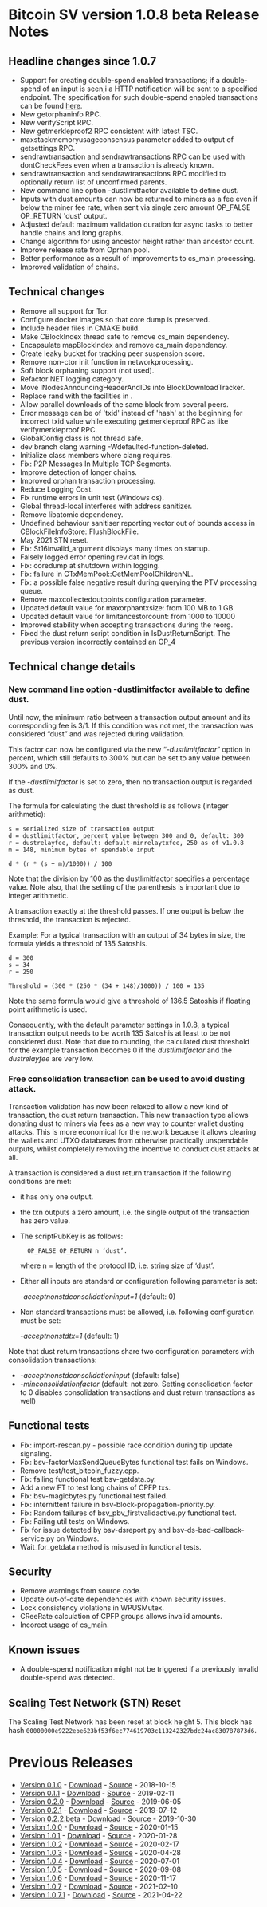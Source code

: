 # Bitcoin SV version 1.0.8 beta Release Notes

## Headline changes since 1.0.7
* Support for creating double-spend enabled transactions; if a double-spend of an input is seen,i
a HTTP notification will be sent to a specified endpoint. The specification for such double-spend
enabled transactions can be found [here](https://github.com/bitcoin-sv-specs/protocol/double-spend-notifications.md).
* New getorphaninfo RPC.
* New verifyScript RPC.
* New getmerkleproof2 RPC consistent with latest TSC.
* maxstackmemoryusageconsensus parameter added to output of getsettings RPC.
* sendrawtransaction and sendrawtransactions RPC can be used with dontCheckFees even when a transaction is already known.
* sendrawtransaction and sendrawtransactions RPC modified to optionally return list of unconfirmed parents.
* New command line option -dustlimitfactor available to define dust.
* Inputs with dust amounts can now be returned to miners as a fee even if below the miner fee rate, when sent via single zero amount OP_FALSE OP_RETURN 'dust' output.
* Adjusted default maximum validation duration for async tasks to better handle chains and long graphs.
* Change algorithm for using ancestor height rather than ancestor count.
* Improve release rate from Oprhan pool.
* Better performance as a result of improvements to cs_main processing.
* Improved validation of chains.

## Technical changes
* Remove all support for Tor.
* Configure docker images so that core dump is preserved.
* Include header files in CMAKE build.
* Make CBlockIndex thread safe to remove cs_main dependency.
* Encapsulate mapBlockIndex and remove cs_main dependency.
* Create leaky bucket for tracking peer suspension score.
* Remove non-ctor init function in networkprocessing.
* Soft block orphaning support (not used).
* Refactor NET logging category.
* Move lNodesAnnouncingHeaderAndIDs into BlockDownloadTracker.
* Replace rand with the facilities in <random>.
* Allow parallel downloads of the same block from several peers.
* Error message can be of 'txid' instead of 'hash' at the beginning for incorrect txid value while executing getmerkleproof RPC as like verifymerkleproof RPC.
* GlobalConfig class is not thread safe.
* dev branch clang warning -Wdefaulted-function-deleted.
* Initialize class members where clang requires.
* Fix: P2P Messages In Multiple TCP Segments.
* Improve detection of longer chains.
* Improved orphan transaction processing.
* Reduce Logging Cost.
* Fix runtime errors in unit test (Windows os).
* Global thread-local interferes with address sanitizer.
* Remove libatomic dependency.
* Undefined behaviour sanitiser reporting vector out of bounds access in CBlockFileInfoStore::FlushBlockFile.
* May 2021 STN reset.
* Fix: St16invalid_argument displays many times on startup.
* Falsely logged error opening rev<xxxx>.dat in logs.
* Fix: coredump at shutdown within logging.
* Fix: failure in CTxMemPool::GetMemPoolChildrenNL.
* Fix: a possible false negative result during querying the PTV processing queue.
* Remove maxcollectedoutpoints configuration parameter.
* Updated default value for maxorphantxsize: from 100 MB to 1 GB
* Updated default value for limitancestorcount: from 1000 to 10000
* Improved stability when accepting transactions during the reorg.
* Fixed the dust return script condition in IsDustReturnScript. The previous version incorrectly contained an OP_4

## Technical change details

### New command line option -dustlimitfactor available to define dust.

Until now, the minimum ratio between a transaction output amount and its corresponding fee is 3/1.
If this condition was not met, the transaction was considered “dust” and was rejected during validation.

This factor can now be configured via the new “*-dustlimitfactor*” option in percent, which still defaults
to 300% but can be set to any value between 300% and 0%.

If the *-dustlimitfactor* is set to zero, then no transaction output is regarded as dust.

The formula for calculating the dust threshold is as follows (integer arithmetic):

    s = serialized size of transaction output
    d = dustlimitfactor, percent value between 300 and 0, default: 300
    r = dustrelayfee, default: default-minrelaytxfee, 250 as of v1.0.8
    m = 148, minimum bytes of spendable input
    
    d * (r * (s + m)/1000)) / 100

Note that the division by 100 as the dustlimitfactor specifies a percentage value. Note also, that the setting
of the parenthesis is important due to integer arithmetic.

A transaction exactly at the threshold passes. If one output is below the threshold, the transaction is rejected.

Example: For a typical transaction with an output of 34 bytes in size, the formula yields a threshold of 135 Satoshis.

    d = 300
    s = 34
    r = 250
    
    Threshold = (300 * (250 * (34 + 148)/1000)) / 100 = 135

Note the same formula would give a threshold of 136.5 Satoshis if floating point arithmetic is used.

Consequently, with the default parameter settings in 1.0.8, a typical transaction output needs to be worth 135
Satoshis at least to be not considered dust. Note that due to rounding, the calculated dust threshold for the
example transaction becomes 0 if the *dustlimitfactor* and the *dustrelayfee* are very low.

### Free consolidation transaction can be used to avoid dusting attack.

Transaction validation has now been relaxed to allow a new kind of transaction, the dust return transaction.
This new transaction type allows donating dust to miners via fees as a new way to counter wallet dusting attacks.
This is more economical for the network because it allows clearing the wallets and UTXO databases from otherwise
practically unspendable outputs, whilst completely removing the incentive to conduct dust attacks at all.

A transaction is considered a dust return transaction if the following conditions are met:

- it has only one output.
- the txn outputs a zero amount, i.e. the single output of the transaction has zero value.
- The scriptPubKey is as follows:

        OP_FALSE OP_RETURN n ‘dust’.

    where n = length of the protocol ID, i.e. string size of ‘dust’.

- Either all inputs are standard or configuration following parameter is set:

    *-acceptnonstdconsolidationinput=1* (default: 0)

- Non standard transactions must be allowed, i.e. following configuration must be set:

    *-acceptnonstdtx=1* (default: 1)

Note that dust return transactions share two configuration parameters with consolidation transactions:

- *-acceptnonstdconsolidationinput* (default: false)
- *-minconsolidationfactor* (default: not zero. Setting consolidation factor to 0 disables consolidation transactions and dust return transactions as well)

## Functional tests
* Fix: import-rescan.py - possible race condition during tip update signaling.
* Fix: bsv-factorMaxSendQueueBytes functional test fails on Windows.
* Remove test/test_bitcoin_fuzzy.cpp.
* Fix: failing functional test bsv-getdata.py.
* Add a new FT to test long chains of CPFP txs.
* Fix: bsv-magicbytes.py functional test failed.
* Fix: internittent failure in bsv-block-propagation-priority.py.
* Fix: Random failures of bsv_pbv_firstvalidactive.py functional test.
* Fix: Failing util tests on Windows.
* Fix for issue detected by bsv-dsreport.py and bsv-ds-bad-callback-service.py on Windows.
* Wait_for_getdata method is misused in functional tests.

## Security
* Remove warnings from source code.
* Update out-of-date dependencies with known security issues.
* Lock consistency violations in WPUSMutex.
* CReeRate calculation of CPFP groups allows invalid amounts.
* Incorect usage of cs_main.

## Known issues
* A double-spend notification might not be triggered if a previously invalid double-spend was detected.

## Scaling Test Network (STN) Reset
The Scaling Test Network has been reset at block height 5. This block has hash 
`00000000e9222ebe623bf53f6ec774619703c113242327bdc24ac830787873d6`.

# Previous Releases
* [Version 0.1.0](release-notes-v0.1.0.md) - [Download](https://download.bitcoinsv.io/bitcoinsv/0.1.0/) - [Source](https://github.com/bitcoin-sv/bitcoin-sv/tree/v0.1.0) - 2018-10-15
* [Version 0.1.1](release-notes-v0.1.1.md) - [Download](https://download.bitcoinsv.io/bitcoinsv/0.1.1/) - [Source](https://github.com/bitcoin-sv/bitcoin-sv/tree/v0.1.1) - 2019-02-11
* [Version 0.2.0](release-notes-v0.2.0.md) - [Download](https://download.bitcoinsv.io/bitcoinsv/0.2.0/) - [Source](https://github.com/bitcoin-sv/bitcoin-sv/tree/v0.2.0) - 2019-06-05
* [Version 0.2.1](release-notes-v0.2.1.md) - [Download](https://download.bitcoinsv.io/bitcoinsv/0.2.1/) - [Source](https://github.com/bitcoin-sv/bitcoin-sv/tree/v0.2.1) - 2019-07-12
* [Version 0.2.2.beta](release-notes-v0.2.2-beta.md) - [Download](https://download.bitcoinsv.io/bitcoinsv/0.2.2.beta/) - [Source](https://github.com/bitcoin-sv/bitcoin-sv/tree/v0.2.2.beta) - 2019-10-30
* [Version 1.0.0](release-notes-v1.0.0.md) - [Download](https://download.bitcoinsv.io/bitcoinsv/1.0.0/) - [Source](https://github.com/bitcoin-sv/bitcoin-sv/tree/v1.0.0) - 2020-01-15
* [Version 1.0.1](release-notes-v1.0.1.md) - [Download](https://download.bitcoinsv.io/bitcoinsv/1.0.1/) - [Source](https://github.com/bitcoin-sv/bitcoin-sv/tree/v1.0.1) - 2020-01-28
* [Version 1.0.2](release-notes-v1.0.2.md) - [Download](https://download.bitcoinsv.io/bitcoinsv/1.0.2/) - [Source](https://github.com/bitcoin-sv/bitcoin-sv/tree/v1.0.2) - 2020-02-17
* [Version 1.0.3](release-notes-v1.0.3.md) - [Download](https://download.bitcoinsv.io/bitcoinsv/1.0.3/) - [Source](https://github.com/bitcoin-sv/bitcoin-sv/tree/v1.0.3) - 2020-04-28
* [Version 1.0.4](release-notes-v1.0.4.md) - [Download](https://download.bitcoinsv.io/bitcoinsv/1.0.4/) - [Source](https://github.com/bitcoin-sv/bitcoin-sv/tree/v1.0.4) - 2020-07-01
* [Version 1.0.5](release-notes-v1.0.5.md) - [Download](https://download.bitcoinsv.io/bitcoinsv/1.0.5/) - [Source](https://github.com/bitcoin-sv/bitcoin-sv/tree/v1.0.5) - 2020-09-08
* [Version 1.0.6](release-notes-v1.0.6.md) - [Download](https://download.bitcoinsv.io/bitcoinsv/1.0.6/) - [Source](https://github.com/bitcoin-sv/bitcoin-sv/tree/v1.0.6) - 2020-11-17
* [Version 1.0.7](release-notes-v1.0.7.md) - [Download](https://download.bitcoinsv.io/bitcoinsv/1.0.7/) - [Source](https://github.com/bitcoin-sv/bitcoin-sv/tree/v1.0.7) - 2021-02-10
* [Version 1.0.7.1](release-notes-v1.0.7.1.md) - [Download](https://download.bitcoinsv.io/bitcoinsv/1.0.7.1/) - [Source](https://github.com/bitcoin-sv/bitcoin-sv/tree/v1.0.7.1) - 2021-04-22
